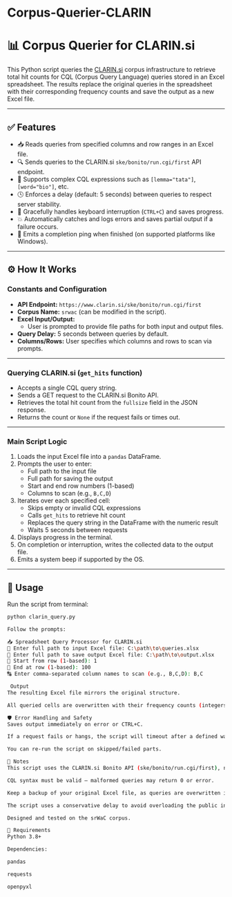 # Corpus-Querier-CLARIN
# 📊 Corpus Querier for CLARIN.si

This Python script queries the [CLARIN.si](https://www.clarin.si/) corpus infrastructure to retrieve total hit counts for CQL (Corpus Query Language) queries stored in an Excel spreadsheet. The results replace the original queries in the spreadsheet with their corresponding frequency counts and save the output as a new Excel file.

---

## ✅ Features

- 📥 Reads queries from specified columns and row ranges in an Excel file.
- 🔍 Sends queries to the CLARIN.si `ske/bonito/run.cgi/first` API endpoint.
- 🧠 Supports complex CQL expressions such as `[lemma="tata"]`, `[word="bio"]`, etc.
- 🕓 Enforces a delay (default: 5 seconds) between queries to respect server stability.
- 🧯 Gracefully handles keyboard interruption (`CTRL+C`) and saves progress.
- 💥 Automatically catches and logs errors and saves partial output if a failure occurs.
- 🔔 Emits a completion ping when finished (on supported platforms like Windows).

---

## ⚙️ How It Works

### Constants and Configuration

- **API Endpoint:** `https://www.clarin.si/ske/bonito/run.cgi/first`
- **Corpus Name:** `srwac` (can be modified in the script).
- **Excel Input/Output:**
  - User is prompted to provide file paths for both input and output files.
- **Query Delay:** 5 seconds between queries by default.
- **Columns/Rows:** User specifies which columns and rows to scan via prompts.

---

### Querying CLARIN.si (`get_hits` function)

- Accepts a single CQL query string.
- Sends a GET request to the CLARIN.si Bonito API.
- Retrieves the total hit count from the `fullsize` field in the JSON response.
- Returns the count or `None` if the request fails or times out.

---

### Main Script Logic

1. Loads the input Excel file into a `pandas` DataFrame.
2. Prompts the user to enter:
   - Full path to the input file
   - Full path for saving the output
   - Start and end row numbers (1-based)
   - Columns to scan (e.g., `B,C,D`)
3. Iterates over each specified cell:
   - Skips empty or invalid CQL expressions
   - Calls `get_hits` to retrieve hit count
   - Replaces the query string in the DataFrame with the numeric result
   - Waits 5 seconds between requests
4. Displays progress in the terminal.
5. On completion or interruption, writes the collected data to the output file.
6. Emits a system beep if supported by the OS.

---

## 🧪 Usage

Run the script from terminal:

```bash
python clarin_query.py

Follow the prompts:

📥 Spreadsheet Query Processor for CLARIN.si
📝 Enter full path to input Excel file: C:\path\to\queries.xlsx
💾 Enter full path to save output Excel file: C:\path\to\output.xlsx
🔢 Start from row (1-based): 1
🔢 End at row (1-based): 100
🔠 Enter comma-separated column names to scan (e.g., B,C,D): B,C

 Output
The resulting Excel file mirrors the original structure.

All queried cells are overwritten with their frequency counts (integers).

🛡️ Error Handling and Safety
Saves output immediately on error or CTRL+C.

If a request fails or hangs, the script will timeout after a defined wait period and write all progress so far.

You can re-run the script on skipped/failed parts.

📝 Notes
This script uses the CLARIN.si Bonito API (ske/bonito/run.cgi/first), not the deprecated noske interface.

CQL syntax must be valid — malformed queries may return 0 or error.

Keep a backup of your original Excel file, as queries are overwritten in-place.

The script uses a conservative delay to avoid overloading the public infrastructure.

Designed and tested on the srWaC corpus.

🧰 Requirements
Python 3.8+

Dependencies:

pandas

requests

openpyxl
